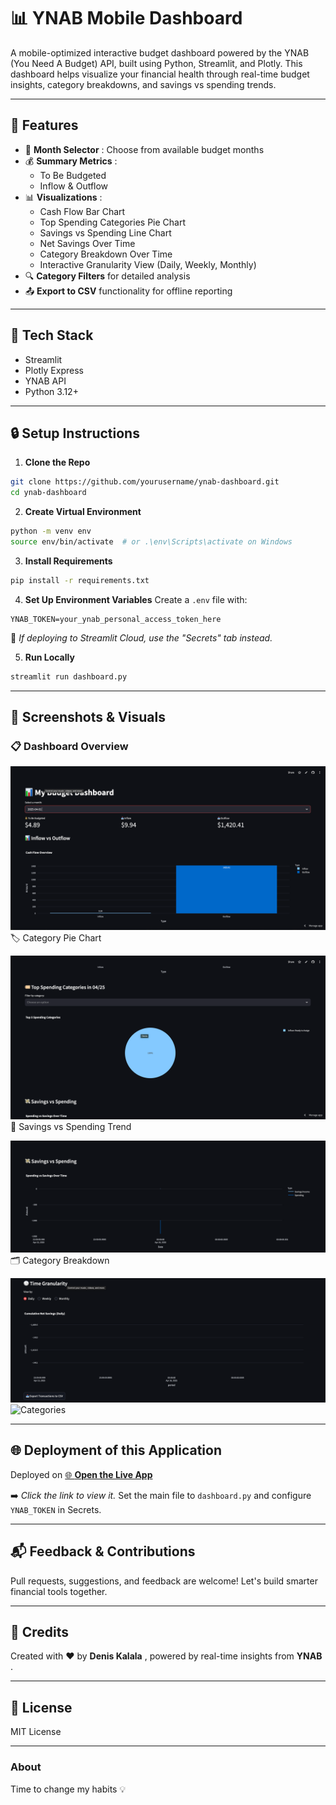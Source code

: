 
# 📊 YNAB Mobile Dashboard

A mobile-optimized interactive budget dashboard powered by the YNAB (You Need A Budget) API, built using Python, Streamlit, and Plotly. This dashboard helps visualize your financial health through real-time budget insights, category breakdowns, and savings vs spending trends.

---

## 🚀 Features

* 📆 **Month Selector** : Choose from available budget months
* 💰 **Summary Metrics** :
  * To Be Budgeted
  * Inflow & Outflow
* 📊 **Visualizations** :
  * Cash Flow Bar Chart
  * Top Spending Categories Pie Chart
  * Savings vs Spending Line Chart
  * Net Savings Over Time
  * Category Breakdown Over Time
  * Interactive Granularity View (Daily, Weekly, Monthly)
* 🔍 **Category Filters** for detailed analysis
* 📤 **Export to CSV** functionality for offline reporting

---

## 🧰 Tech Stack

* Streamlit
* Plotly Express
* YNAB API
* Python 3.12+

---

## 🔒 Setup Instructions

1. **Clone the Repo**

```bash
git clone https://github.com/yourusername/ynab-dashboard.git
cd ynab-dashboard
```

2. **Create Virtual Environment**

```bash
python -m venv env
source env/bin/activate  # or .\env\Scripts\activate on Windows
```

3. **Install Requirements**

```bash
pip install -r requirements.txt
```

4. **Set Up Environment Variables**
   Create a `.env` file with:

```dotenv
YNAB_TOKEN=your_ynab_personal_access_token_here
```

🔐 *If deploying to Streamlit Cloud, use the "Secrets" tab instead.*

5. **Run Locally**

```bash
streamlit run dashboard.py
```

---

## 📸 Screenshots & Visuals

### 📋 Dashboard Overview

![1744800163293](image/README/1744800163293.png)🏷️ Category Pie Chart

![1744800202825](image/README/1744800202825.png)💸 Savings vs Spending Trend

![1744800219759](image/README/1744800219759.png)🗂️ Category Breakdown

![1744800234109](image/README/1744800234109.png)![Categories](https://chatgpt.com/c/images/Screenshot%202025-04-16%20at%2006.17.19.png)

---

## 🌐 Deployment of this Application

Deployed on [🌐 **Open the Live App**](https://denismoneyapp.streamlit.app/)

➡️ *Click the link to view it.* Set the main file to `dashboard.py` and configure `YNAB_TOKEN` in Secrets.

---

## 📬 Feedback & Contributions

Pull requests, suggestions, and feedback are welcome! Let's build smarter financial tools together.

---

## 🧠 Credits

Created with ❤️ by  **Denis Kalala** , powered by real-time insights from  **YNAB** .

---

## 📄 License

MIT License

---

### About

Time to change my habits 💡
